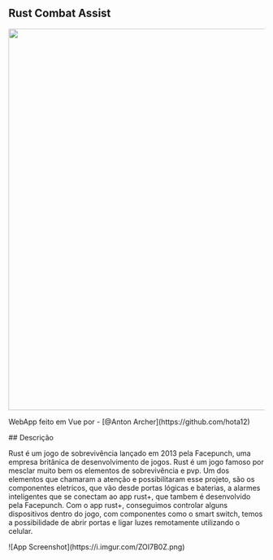 ## Rust Combat Assist
<p align="center">
<img src="https://i.imgur.com/iE8eIjb.png" width="750">
</p>
<p>WebApp feito em Vue por - [@Anton Archer](https://github.com/hota12)</p>
<p>
## Descrição
</p>
<p>
Rust é um jogo de sobrevivência lançado em 2013 pela 
Facepunch, uma empresa britânica de desenvolvimento de jogos.
Rust é um jogo famoso por mesclar muito bem os elementos de sobrevivência
e pvp. Um dos elementos que chamaram a atenção e possibilitaram
esse projeto, são os componentes eletricos, que vão desde portas lógicas
e baterias, a alarmes inteligentes que se conectam ao app
rust+, que tambem é desenvolvido pela Facepunch. Com o app rust+, conseguimos controlar alguns dispositivos
dentro do jogo, com componentes como o smart switch, temos a possibilidade de abrir portas e ligar luzes remotamente
utilizando o celular.
</p>
![App Screenshot](https://i.imgur.com/ZOI7B0Z.png)

